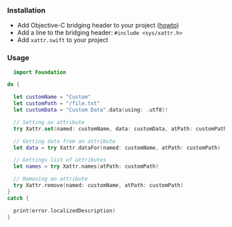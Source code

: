 ### Installation

- Add Objective-C bridging header to your project ([howto](http://stackoverflow.com/questions/24002369/how-to-call-objective-c-code-from-swift))
- Add a line to the bridging header: ```#include <sys/xattr.h>```
- Add ```xattr.swift``` to your project

### Usage

```swift
  import Foundation

do {

  let customName = "Custom"
  let customPath = "/file.txt"
  let customData = "Custom Data".data(using: .utf8)!

  // Setting an attribute
  try Xattr.set(named: customName, data: customData, atPath: customPath)

  // Getting data from an attribute
  let data = try Xattr.dataFor(named: customName, atPath: customPath)

  // Gettings list of attributes
  let names = try Xattr.names(atPath: customPath)

  // Removing an attribute
  try Xattr.remove(named: customName, atPath: customPath)
}
catch {

  print(error.localizedDescription)
}
```
